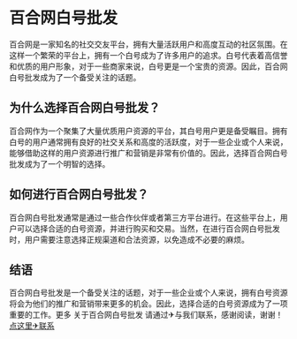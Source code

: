 # 百合网白号批发

百合网是一家知名的社交交友平台，拥有大量活跃用户和高度互动的社区氛围。在这样一个繁荣的平台上，拥有一个白号成为了许多用户的追求。白号代表着高信誉和优质的用户形象，对于一些商家来说，白号更是一个宝贵的资源。因此，百合网白号批发成为了一个备受关注的话题。

## 为什么选择百合网白号批发？

百合网作为一个聚集了大量优质用户资源的平台，其白号用户更是备受瞩目。拥有白号的用户通常拥有良好的社交关系和高度的活跃度，对于一些企业或个人来说，能够借助这样的用户资源进行推广和营销是非常有价值的。因此，选择百合网白号批发成为了一个明智的选择。

## 如何进行百合网白号批发？

百合网白号批发通常是通过一些合作伙伴或者第三方平台进行。在这些平台上，用户可以选择合适的白号资源，并进行购买和交易。当然，在进行百合网白号批发时，用户需要注意选择正规渠道和合法资源，以免造成不必要的麻烦。

## 结语

百合网白号批发是一个备受关注的话题，对于一些企业或个人来说，拥有白号资源将会为他们的推广和营销带来更多的机会。因此，选择合适的白号资源成为了一项重要的工作。更多 关于百合网白号批发 请通过✈与我们联系，感谢阅读，谢谢！[点这里✈联系](https://lm.k02.cc)